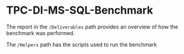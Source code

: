 # TPC-DI-MS-SQL-Benchmark

The report in the `/Deliverables` path provides an overview of how the benchmark was performed.

The `/Helpers` path has the scripts used to run the benchmark
